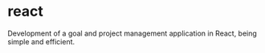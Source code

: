 # react
 Development of a goal and project management application in React, being simple and efficient.
